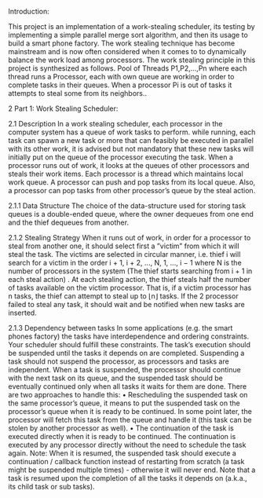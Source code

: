 
Introduction:

This project is an implementation of a work-stealing scheduler, its testing by implementing a simple parallel merge sort algorithm, and then its usage to build a smart phone factory. The work stealing technique has become mainstream and is now often considered when it comes to to dynamically balance the work load among processors. The work stealing principle in this project is synthesized as follows. Pool of Threads P1,P2,...,Pn where each thread runs a Processor, each with own queue are working in order to complete tasks in their queues. When a processor Pi is out of tasks it attempts to steal some from its neighbors..

2 Part 1: Work Stealing Scheduler:

2.1 Description
In a work stealing scheduler, each processor in the computer system has a queue of work tasks to perform. while running, each task can spawn a new task or more that can feasibly be executed in parallel with its other work, it is advised but not mandatory that these new tasks will initially put on the queue of the processor executing the task. When a processor runs out of work, it looks at the queues of other processors and steals their work items.
Each processor is a thread which maintains local work queue. A processor can push and pop tasks from its local queue. Also, a processor can pop tasks from other processor’s queue by the steal action.

2.1.1 Data Structure
The choice of the data-structure used for storing task queues is a double-ended queue, where the owner dequeues from one end and the thief dequeues from another.

2.1.2 Stealing Strategy
When it runs out of work, in order for a processor to steal from another one, it should select first a ”victim” from which it will steal the task. The victims are selected in circular manner, i.e. thief i will search for a victim in the order i + 1, i + 2, ..., N, 1, ..., i − 1 where N is the number of processors in the system (The thief starts searching
from i + 1 in each steal action) . At each stealing action, the thief steals half the number of tasks available on the
victim processor. That is, if a victim processor has n tasks, the thief can attempt to steal up to ⌊n⌋ tasks. If the 2
processor failed to steal any task, it should wait and be notified when new tasks are inserted.

2.1.3 Dependency between tasks
In some applications (e.g. the smart phones factory) the tasks have interdependence and ordering constraints. Your scheduler should fulfill these constraints. The task’s execution should be suspended until the tasks it depends on are completed.
Suspending a task should not suspend the processor, as processors and tasks are independent. When a task is suspended, the processor should continue with the next task on its queue, and the suspended task should be eventually continued only when all tasks it waits for them are done. There are two approaches to handle this:
• Rescheduling the suspended task on the same processor’s queue, it means to put the suspended task on the processor’s queue when it is ready to be continued. In some point later, the processor will fetch this task from the queue and handle it (this task can be stolen by another processor as well).
• The continuation of the task is executed directly when it is ready to be continued. The continuation is executed by any processor directly without the need to schedule the task again.
Note: When it is resumed, the suspended task should execute a continuation / callback function instead of restarting from scratch (a task might be suspended multiple times) - otherwise it will never end. Note that a task is resumed upon the completion of all the tasks it depends on (a.k.a., its child task or sub tasks).
